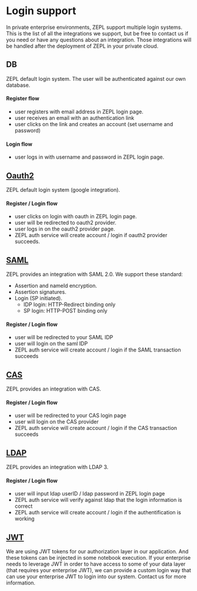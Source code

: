 # Login support

In private enterprise environments, ZEPL support multiple login systems. This is the list of all the integrations we support, but be free to contact us if you need or have any questions about an integration. Those integrations will be handled after the deployment of ZEPL in your private cloud.

## DB
ZEPL default login system. The user will be authenticated against our own database.
#### Register flow
- user registers with email address in ZEPL login page.
- user receives an email with an authentication link
- user clicks on the link and creates an account (set username and password)
#### Login flow
- user logs in with username and password in ZEPL login page.
## [Oauth2](https://en.wikipedia.org/wiki/OAuth)
ZEPL default login system (google integration).
#### Register / Login flow
- user clicks on login with oauth in ZEPL login page.
- user will be redirected to oauth2 provider.
- user logs in on the oauth2 provider page.
- ZEPL auth service will create account / login if oauth2 provider succeeds.
## [SAML](https://en.wikipedia.org/wiki/SAML_2.0)
ZEPL provides an integration with SAML 2.0.
We support these standard:
  - Assertion and nameId encryption.
  - Assertion signatures.
  - Login (SP initiated).
    - IDP login: HTTP-Redirect binding only
    - SP login: HTTP-POST binding only
#### Register / Login flow
- user will be redirected to your SAML IDP
- user will login on the saml IDP
- ZEPL auth service will create account / login if the SAML transaction succeeds
## [CAS](https://en.wikipedia.org/wiki/Central_Authentication_Service)
ZEPL provides an integration with CAS.
#### Register / Login flow
- user will be redirected to your CAS login page
- user will login on the CAS provider
- ZEPL auth service will create account / login if the CAS transaction succeeds
## [LDAP](https://fr.wikipedia.org/wiki/Central_Authentication_Service)
ZEPL provides an integration with LDAP 3.
#### Register / Login flow
- user will input ldap userID / ldap password in ZEPL login page
- ZEPL auth service will verify against ldap that the login information is correct
- ZEPL auth service will create account / login if the authentification is working
## [JWT](https://en.wikipedia.org/wiki/JSON_Web_Token)
We are using JWT tokens for our authorization layer in our application. And these tokens can be injected in some notebook execution. If your enterprise needs to leverage JWT in order to have access to some of your data layer (that requires your enterprise JWT), we can provide a custom login way that can use your enterprise JWT to login into our system. Contact us for more information.
